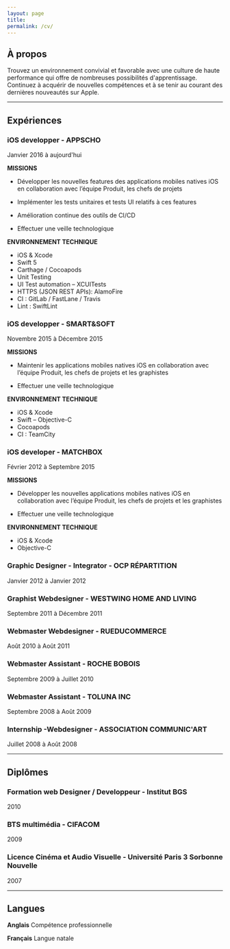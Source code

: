 ```yaml
---
layout: page
title:
permalink: /cv/
---
```


## À propos

Trouvez un environnement convivial et favorable avec une culture de haute performance qui offre de nombreuses possibilités d'apprentissage. 
Continuez à acquérir de nouvelles compétences et à se tenir au courant des dernières nouveautés sur Apple.

***

## Expériences

### **iOS developper** - APPSCHO

Janvier 2016 à aujourd'hui

**MISSIONS**

- Développer les nouvelles features des applications mobiles natives iOS en collaboration avec l’équipe Produit, les chefs de projets

- Implémenter les tests unitaires et tests UI relatifs à ces features
- Amélioration continue des outils de CI/CD
- Effectuer une veille technologique

**ENVIRONNEMENT TECHNIQUE**

- iOS & Xcode
- Swift 5
- Carthage / Cocoapods
- Unit Testing
- UI Test automation – XCUITests
- HTTPS (JSON REST APIs): AlamoFire
- CI : GitLab / FastLane / Travis
- Lint : SwiftLint

### **iOS developper** - SMART&SOFT

Novembre 2015 à Décembre 2015

**MISSIONS**

- Maintenir les applications mobiles natives iOS en collaboration avec l’équipe Produit, les chefs de projets et les graphistes

- Effectuer une veille technologique

**ENVIRONNEMENT TECHNIQUE**

- iOS & Xcode
- Swift – Objective-C
- Cocoapods
- CI : TeamCity



### **iOS developer** - MATCHBOX

Février 2012 à Septembre 2015

**MISSIONS**

- Développer les nouvelles applications mobiles natives iOS en collaboration avec l’équipe Produit, les chefs de projets et les graphistes

- Effectuer une veille technologique

**ENVIRONNEMENT TECHNIQUE**

- iOS & Xcode
- Objective-C



### **Graphic Designer - Integrator** - OCP RÉPARTITION

Janvier 2012 à Janvier 2012



### **Graphist Webdesigner** - WESTWING HOME AND LIVING

Septembre 2011 à Décembre 2011



### **Webmaster Webdesigner** - RUEDUCOMMERCE

Août 2010 à Août 2011



### **Webmaster Assistant** - ROCHE BOBOIS

Septembre 2009 à Juillet 2010



### **Webmaster Assistant** - TOLUNA INC

Septembre 2008 à Août 2009



### **Internship -Webdesigner** - ASSOCIATION COMMUNIC'ART

Juillet 2008 à Août 2008

***

## Diplômes

### **Formation web Designer / Developpeur** - Institut BGS

2010

### **BTS multimédia** - CIFACOM

2009

### **Licence Cinéma et Audio Visuelle** - Université Paris 3 Sorbonne Nouvelle

2007

***

## Langues

**Anglais** Compétence professionnelle

**Français** Langue natale


